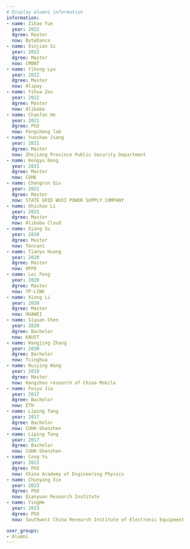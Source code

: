 ```yaml
---
# Display alumni information
information:
- name: Zihao Yue
  year: 2022
  dgree: Master
  now: ByteDance
- name: Xinjian Si
  year: 2022
  dgree: Master
  now: CMBNT
- name: Yihong Lyu
  year: 2022
  dgree: Master
  now: Alipay
- name: Yihua Zou
  year: 2022
  dgree: Master
  now: Alibaba
- name: Chaofan He
  year: 2021
  dgree: PhD
  now: Pengcheng lab
- name: Yunchao Jiang
  year: 2021
  dgree: Master
  now: Zhejiang Province Public Security Department
- name: Hongyu Deng
  year: 2021
  dgree: Master
  now: CUHK
- name: Chengrun Qiu
  year: 2021
  dgree: Master
  now: STATE GRID WUXI POWER SUPPLY COMPANY
- name: Shichao Li
  year: 2021
  dgree: Master
  now: Alibaba Cloud
- name: Xiang Su
  year: 2020
  dgree: Master
  now: Tencent
- name: Tianyu Huang
  year: 2020
  dgree: Master
  now: OPPO
- name: Lei Feng
  year: 2020
  dgree: Master
  now: TP-LINK
- name: Xiong Li
  year: 2020
  dgree: Master
  now: HUAWEI
- name: Siyuan Chen
  year: 2020
  dgree: Bachelor
  now: KAUST
- name: Hangjing Zhang
  year: 2020
  dgree: Bachelor
  now: Tsinghua
- name: Huiying Wang
  year: 2019
  dgree: Master
  now: Hangzhou research of China Mobile
- name: Feiyu Jia
  year: 2017
  dgree: Bachelor
  now: ETH
- name: Liping Tang
  year: 2017
  dgree: Bachelor
  now: CUHK-Shenzhen
- name: Liping Tang
  year: 2017
  dgree: Bachelor
  now: CUHK-Shenzhen
- name: Cong Yu
  year: 2023
  dgree: PhD
  now: China Academy of Engineering Physics
- name: Chunyang Xie
  year: 2023
  dgree: PhD
  now: Qianyuan Research Institute
- name: YingHe
  year: 2023
  dgree: PhD
  now: Southwest China Research Institute of Electronic Equipment

user_groups:
- Alumni
---
```


